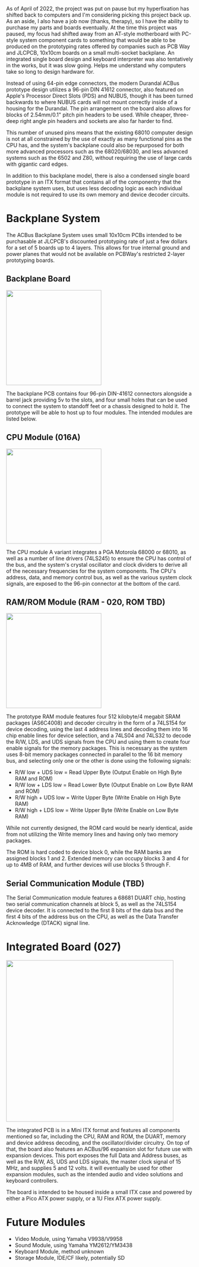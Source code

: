   As of April of 2022, the project was put on pause but my hyperfixation has shifted back to computers and I'm considering picking this project back up. As an aside, I also have a job now (thanks, therapy), so I have the ability to purchase my parts and boards eventually. At the time this project was paused, my focus had shifted away from an AT-style motherboard with PC-style system component cards to something that would be able to be produced on the prototyping rates offered by companies such as PCB Way and JLCPCB, 10x10cm boards on a small multi-socket backplane. An integrated single board design and keyboard interpreter was also tentatively in the works, but it was slow going. Helps me understand why computers take so long to design hardware for. 
  
  Instead of using 64-pin edge connectors, the modern Durandal ACBus prototype design utilizes a 96-pin DIN 41612 connector, also featured on Apple's Processor Direct Slots (PDS) and NUBUS, though it has been turned backwards to where NUBUS cards will not mount correctly inside of a housing for the Durandal. The pin arrangement on the board also allows for blocks of 2.54mm/0.1" pitch pin headers to be used. While cheaper, three-deep right angle pin headers and sockets are also far harder to find. 
  
  This number of unused pins means that the existing 68010 computer design is not at all constrained by the use of exactly as many functional pins as the CPU has, and the system's backplane could also be repurposed for both more advanced processors such as the 68020/68030, and less advanced systems such as the 6502 and Z80, without requiring the use of large cards with gigantic card edges. 

  In addition to this backplane model, there is also a condensed single board prototype in an ITX format that contains all of the componentry that the backplane system uses, but uses less decoding logic as each individual module is not required to use its own memory and device decoder circuits. 

# Backplane System

  The ACBus Backplane System uses small 10x10cm PCBs intended to be purchasable at JLCPCB's discounted prototyping rate of just a few dollars for a set of 5 boards up to 4 layers. This allows for true internal ground and power planes that would not be available on PCBWay's restricted 2-layer prototyping boards. 
  
## Backplane Board 

<img src="https://user-images.githubusercontent.com/37624825/221449779-7c0094bb-6206-4663-87b5-d937cac84a11.png" width="256" height="256"/>


  The backplane PCB contains four 96-pin DIN-41612 connectors alongside a barrel jack providing 5v to the slots, and four small holes that can be used to connect the system to standoff feet or a chassis designed to hold it. The prototype will be able to host up to four modules. The intended modules are listed below. 
  
## CPU Module (016A)

<img src=https://user-images.githubusercontent.com/37624825/221450186-f33ffae5-a4ce-4af4-8c59-01a6faa223ca.png width=256 height=256/>


  The CPU module A variant integrates a PGA Motorola 68000 or 68010, as well as a number of line drivers (74LS245) to ensure the CPU has control of the bus, and the system's crystal oscillator and clock dividers to derive all of the necessary frequencies for the system components. The CPU's address, data, and memory control bus, as well as the various system clock signals, are exposed to the 96-pin connector at the bottom of the card. 
  
## RAM/ROM Module (RAM - 020, ROM TBD)

<img src=https://user-images.githubusercontent.com/37624825/221450360-aa566570-f8d6-424b-8e6a-3c71b919b48b.png width=256 height=256/>

  The prototype RAM module features four 512 kilobyte/4 megabit SRAM packages (AS6C4008) and decoder circuitry in the form of a 74LS154 for device decoding, using the last 4 address lines and decoding them into 16 chip enable lines for device selection, and a 74LS04 and 74LS32 to decode the R/W, LDS, and UDS signals from the CPU and using them to create four enable signals for the memory packages. This is necessary as the system uses 8-bit memory packages connected in parallel to the 16 bit memory bus, and selecting only one or the other is done using the following signals: 
  
  - R/W low + UDS low = Read Upper Byte (Output Enable on High Byte RAM and ROM)
  - R/W low + LDS low = Read Lower Byte (Output Enable on Low Byte RAM and ROM)
  - R/W high + UDS low = Write Upper Byte (Write Enable on High Byte RAM)
  - R/W high + LDS low = Write Upper Byte (Write Enable on Low Byte RAM)

  While not currently designed, the ROM card would be nearly identical, aside from not utilizing the Write memory lines and having only two memory packages. 
  
  The ROM is hard coded to device block 0, while the RAM banks are assigned blocks 1 and 2. Extended memory can occupy blocks 3 and 4 for up to 4MB of RAM, and further devices will use blocks 5 through F. 
  
## Serial Communication Module (TBD)

  The Serial Communication module features a 68681 DUART chip, hosting two serial communication channels at block 5, as well as the 74LS154 device decoder. It is connected to the first 8 bits of the data bus and the first 4 bits of the address bus on the CPU, as well as the Data Transfer Acknowledge (DTACK) signal line. 
  
# Integrated Board (027)

<img src=https://user-images.githubusercontent.com/37624825/221451309-dce64d6a-cdac-428b-99b7-069c7451cb3b.png height=435 width=450/>


  The integrated PCB is in a Mini ITX format and features all components mentioned so far, including the CPU, RAM and ROM, the DUART, memory and device address decoding, and the oscillator/divider circuitry. On top of that, the board also features an ACBus/96 expansion slot for future use with expansion devices. This port exposes the full Data and Address buses, as well as the R/W, AS, UDS and LDS signals, the master clock signal of 15 MHz, and supplies 5 and 12 volts. it will eventually be used for other expansion modules, such as the intended audio and video solutions and keyboard controllers. 
  
  The board is intended to be housed inside a small ITX case and powered by either a Pico ATX power supply, or a 1U Flex ATX power supply. 
  
# Future Modules

  - Video Module, using Yamaha V9938/V9958
  - Sound Module, using Yamaha YM2612/YM3438
  - Keyboard Module, method unknown
  - Storage Module, IDE/CF likely, potentially SD
